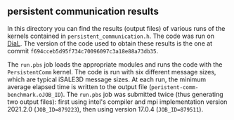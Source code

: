 ## persistent communication results

In this directory you can find the results (output files) of various runs of the
kernels contained in `persistent_communication.h`. The code was run on [DiaL](https://www2.le.ac.uk/offices/itservices/ithelp/services/hpc/dirac).
The version of the code used to obtain these results is the one at commit
`f694cceb5d95f734c70096097c3a18e88a73db35`.

The `run.pbs` job loads the appropriate modules and runs the code with the `PersistentComm` kernel.
The code is run with six different message sizes, which are
typical iSALE3D message sizes.
At each run, the minimum average elapsed time is written to the output file (`peristent-comm-benchmark.oJOB_ID`).
The `run.pbs` job was submitted twice (thus generating two output files): first using intel's compiler
and mpi implementation version 2021.2.0 (`JOB_ID=879223`), then using version 17.0.4 (`JOB_ID=879511`).
